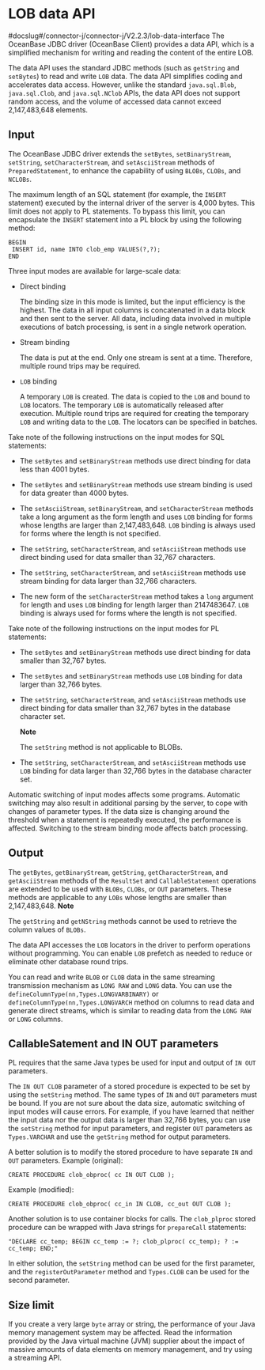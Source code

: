 LOB data API 
=================================
#docslug#/connector-j/connector-j/V2.2.3/lob-data-interface
The OceanBase JDBC driver (OceanBase Client) provides a data API, which is a simplified mechanism for writing and reading the content of the entire LOB. 

The data API uses the standard JDBC methods (such as `getString` and `setBytes`) to read and write `LOB` data. The data API simplifies coding and accelerates data access. However, unlike the standard `java.sql.Blob`, `java.sql.Clob`, and `java.sql.NClob` APIs, the data API does not support random access, and the volume of accessed data cannot exceed 2,147,483,648 elements. 

Input 
-----------------------

The OceanBase JDBC driver extends the `setBytes`, `setBinaryStream`, `setString`, `setCharacterStream`, and `setAsciiStream` methods of `PreparedStatement`, to enhance the capability of using `BLOBs`, `CLOBs`, and `NCLOBs`. 

The maximum length of an SQL statement (for example, the `INSERT` statement) executed by the internal driver of the server is 4,000 bytes. This limit does not apply to PL statements. To bypass this limit, you can encapsulate the `INSERT` statement into a PL block by using the following method:

```unknow
BEGIN
 INSERT id, name INTO clob_emp VALUES(?,?);
END
```



Three input modes are available for large-scale data:

* Direct binding

  The binding size in this mode is limited, but the input efficiency is the highest. The data in all input columns is concatenated in a data block and then sent to the server. All data, including data involved in multiple executions of batch processing, is sent in a single network operation.
  




<!-- -->

* Stream binding

  The data is put at the end. Only one stream is sent at a time. Therefore, multiple round trips may be required.
  




<!-- -->

* `LOB` binding

  A temporary `LOB` is created. The data is copied to the `LOB` and bound to `LOB` locators. The temporary `LOB` is automatically released after execution. Multiple round trips are required for creating the temporary `LOB` and writing data to the `LOB`. The locators can be specified in batches.
  




Take note of the following instructions on the input modes for SQL statements:

* The `setBytes` and `setBinaryStream` methods use direct binding for data less than 4001 bytes.

  

* The `setBytes` and `setBinaryStream` methods use stream binding is used for data greater than 4000 bytes.

  

* The `setAsciiStream`, `setBinaryStream`, and `setCharacterStream` methods take a long argument as the form length and uses `LOB` binding for forms whose lengths are larger than 2,147,483,648. `LOB` binding is always used for forms where the length is not specified.

  

* The `setString`, `setCharacterStream`, and `setAsciiStream` methods use direct binding used for data smaller than 32,767 characters.

  

* The `setString`, `setCharacterStream`, and `setAsciiStream` methods use stream binding for data larger than 32,766 characters.

  

* The new form of the `setCharacterStream` method takes a `long` argument for length and uses `LOB` binding for length larger than 2147483647. `LOB` binding is always used for forms where the length is not specified.

  




Take note of the following instructions on the input modes for PL statements:

* The `setBytes` and `setBinaryStream` methods use direct binding for data smaller than 32,767 bytes.

  

* The `setBytes` and `setBinaryStream` methods use `LOB` binding for data larger than 32,766 bytes.

  

* The `setString`, `setCharacterStream`, and `setAsciiStream` methods use direct binding for data smaller than 32,767 bytes in the database character set. 

  **Note**

  

  The `setString` method is not applicable to BLOBs.
  

* The `setString`, `setCharacterStream`, and `setAsciiStream` methods use `LOB` binding for data larger than 32,766 bytes in the database character set.

  




Automatic switching of input modes affects some programs. Automatic switching may also result in additional parsing by the server, to cope with changes of parameter types. If the data size is changing around the threshold when a statement is repeatedly executed, the performance is affected. Switching to the stream binding mode affects batch processing. 

Output 
------------------------

The `getBytes`, `getBinaryStream`, `getString`, `getCharacterStream`, and `getAsciiStream` methods of the `ResultSet` and `CallableStatement` operations are extended to be used with `BLOBs`, `CLOBs`, or `OUT` parameters. These methods are applicable to any `LOBs` whose lengths are smaller than 2,147,483,648. 
**Note**



The `getString` and `getNString` methods cannot be used to retrieve the column values of `BLOBs`.

The data API accesses the `LOB` locators in the driver to perform operations without programming. You can enable `LOB` prefetch as needed to reduce or eliminate other database round trips.

You can read and write `BLOB` or `CLOB` data in the same streaming transmission mechanism as `LONG RAW` and `LONG` data. You can use the `defineColumnType(nn,Types.LONGVARBINARY)` or `defineColumnType(nn,Types.LONGVARCH` method on columns to read data and generate direct streams, which is similar to reading data from the `LONG RAW` or `LONG` columns. 

CallableSatement and IN OUT parameters 
--------------------------------------------------------

PL requires that the same Java types be used for input and output of `IN OUT` parameters. 

The `IN OUT CLOB` parameter of a stored procedure is expected to be set by using the `setString` method. The same types of `IN` and `OUT` parameters must be bound. If you are not sure about the data size, automatic switching of input modes will cause errors. For example, if you have learned that neither the input data nor the output data is larger than 32,766 bytes, you can use the `setString` method for input parameters, and register `OUT` parameters as `Types.VARCHAR` and use the `getString` method for output parameters. 

A better solution is to modify the stored procedure to have separate `IN` and `OUT` parameters. Example (original):

```unknow
CREATE PROCEDURE clob_obproc( cc IN OUT CLOB );
```



Example (modified):

```unknow
CREATE PROCEDURE clob_obproc( cc_in IN CLOB, cc_out OUT CLOB );
```



Another solution is to use container blocks for calls. The `clob_plproc` stored procedure can be wrapped with Java strings for `prepareCall` statements:

```unknow
"DECLARE cc_temp; BEGIN cc_temp := ?; clob_plproc( cc_temp); ? := cc_temp; END;"
```



In either solution, the `setString` method can be used for the first parameter, and the `registerOutParameter` method and `Types.CLOB` can be used for the second parameter. 

Size limit 
----------------------------

If you create a very large `byte` array or string, the performance of your Java memory management system may be affected. Read the information provided by the Java virtual machine (JVM) supplier about the impact of massive amounts of data elements on memory management, and try using a streaming API.
